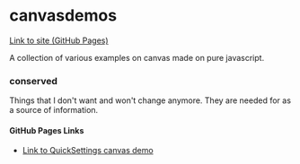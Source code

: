 # canvasdemos

[Link to site (GitHub Pages)](https://gedelborius.github.io/canvasdemos/)

A collection of various examples on canvas made on pure javascript.

### conserved

Things that I don't want and won't change anymore. They are needed for as a source of information.

#### GitHub Pages Links

- [Link to QuickSettings canvas demo](https://gedelborius.github.io/conserved/quick_settings_canvas_demo/index.html)
